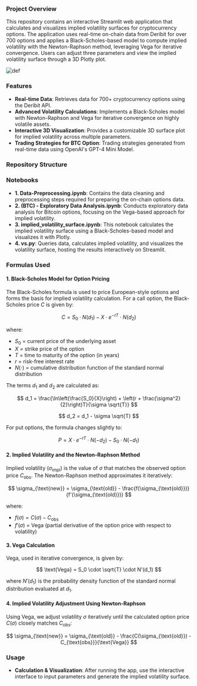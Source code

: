 ### Project Overview

This repository contains an interactive Streamlit web application that calculates and visualizes implied volatility surfaces for cryptocurrency options. The application uses real-time on-chain data from Deribit for over 700 options and applies a Black-Scholes-based model to compute implied volatility with the Newton-Raphson method, leveraging Vega for iterative convergence. Users can adjust three parameters and view the implied volatility surface through a 3D Plotly plot.

![def](https://github.com/user-attachments/assets/0ab77740-7273-4d24-8353-cfef5ad692f1)


### Features

- **Real-time Data**: Retrieves data for 700+ cryptocurrency options using the Deribit API.
- **Advanced Volatility Calculations**: Implements a Black-Scholes model with Newton-Raphson and Vega for iterative convergence on highly volatile assets.
- **Interactive 3D Visualization**: Provides a customizable 3D surface plot for implied volatility across multiple parameters.
- **Trading Strategies for BTC Option**: Trading strategies generated from real-time data using OpenAI's GPT-4 Mini Model.

### Repository Structure

### Notebooks

- **1. Data-Preprocessing.ipynb**: Contains the data cleaning and preprocessing steps required for preparing the on-chain options data.
- **2. (BTC) - Exploratory Data Analysis.ipynb**: Conducts exploratory data analysis for Bitcoin options, focusing on the Vega-based approach for implied volatility.
- **3. implied_volatility_surface.ipynb**: This notebook calculates the implied volatility surface using a Black-Scholes-based model and visualizes it with Plotly.
- **4. vs.py**: Queries data, calculates implied volatility, and visualizes the volatility surface, hosting the results interactively on Streamlit.

### Formulas Used

#### 1. **Black-Scholes Model for Option Pricing**

The Black-Scholes formula is used to price European-style options and forms the basis for implied volatility calculation. For a call option, the Black-Scholes price $C$ is given by:

$$
C = S_0 \cdot N(d_1) - X \cdot e^{-rT} \cdot N(d_2)
$$

where:
- $S_0$ = current price of the underlying asset
- $X$ = strike price of the option
- $T$ = time to maturity of the option (in years)
- $r$ = risk-free interest rate
- $N(\cdot)$ = cumulative distribution function of the standard normal distribution

The terms $d_1$ and $d_2$ are calculated as:

$$
d_1 = \frac{\ln\left(\frac{S_0}{X}\right) + \left(r + \frac{\sigma^2}{2}\right)T}{\sigma \sqrt{T}}
$$

$$
d_2 = d_1 - \sigma \sqrt{T}
$$

For put options, the formula changes slightly to:

$$
P = X \cdot e^{-rT} \cdot N(-d_2) - S_0 \cdot N(-d_1)
$$

#### 2. **Implied Volatility and the Newton-Raphson Method**

Implied volatility ($\sigma_{\text{impl}}$) is the value of $\sigma$ that matches the observed option price $C_{\text{obs}}$. The Newton-Raphson method approximates it iteratively:

$$
\sigma_{\text{new}} = \sigma_{\text{old}} - \frac{f(\sigma_{\text{old}})}{f'(\sigma_{\text{old}})}
$$

where:
- $f(\sigma) = C(\sigma) - C_{\text{obs}}$
- $f'(\sigma)$ = Vega (partial derivative of the option price with respect to volatility)

#### 3. **Vega Calculation**

Vega, used in iterative convergence, is given by:

$$
\text{Vega} = S_0 \cdot \sqrt{T} \cdot N'(d_1)
$$

where $N'(d_1)$ is the probability density function of the standard normal distribution evaluated at $d_1$.

#### 4. **Implied Volatility Adjustment Using Newton-Raphson**

Using Vega, we adjust volatility $\sigma$ iteratively until the calculated option price $C(\sigma)$ closely matches $C_{\text{obs}}$:

$$
\sigma_{\text{new}} = \sigma_{\text{old}} - \frac{C(\sigma_{\text{old}}) - C_{\text{obs}}}{\text{Vega}}
$$

### Usage

- **Calculation & Visualization**: After running the app, use the interactive interface to input parameters and generate the implied volatility surface.
